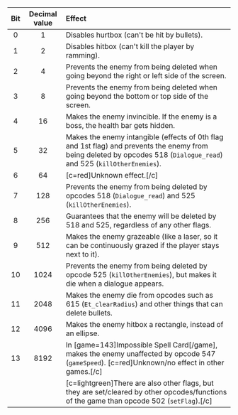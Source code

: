 | Bit      | Decimal value | Effect  |
|:--------:|:-------------:| :-----|
| 0        | 1             | Disables hurtbox (can't be hit by bullets). |
| 1        | 2             | Disables hitbox (can't kill the player by ramming). |
| 2        | 4             | Prevents the enemy from being deleted when going beyond the right or left side of the screen. |
| 3        | 8             | Prevents the enemy from being deleted when going beyond the bottom or top side of the screen. |
| 4        | 16            | Makes the enemy invincible. If the enemy is a boss, the health bar gets hidden. |
| 5        | 32            | Makes the enemy intangible (effects of 0th flag and 1st flag) and prevents the enemy from being deleted by opcodes 518 (`Dialogue_read`) and 525 (`killOtherEnemies`).|
| 6        | 64            | [c=red]Unknown effect.[/c] |
| 7        | 128           | Prevents the enemy from being deleted by opcodes 518 (`Dialogue_read`) and 525 (`killOtherEnemies`). |
| 8        | 256           | Guarantees that the enemy will be deleted by 518 and 525, regardless of any other flags. |
| 9        | 512           | Makes the enemy grazeable (like a laser, so it can be continuously grazed if the player stays next to it). |
| 10       | 1024          | Prevents the enemy from being deleted by opcode 525 (`killOtherEnemies`), but makes it die when a dialogue appears. |
| 11       | 2048          | Makes the enemy die from opcodes such as 615 (`Et_clearRadius`) and other things that can delete bullets. |
| 12       | 4096          | Makes the enemy hitbox a rectangle, instead of an ellipse. |
| 13       | 8192          | In [game=143]Impossible Spell Card[/game], makes the enemy unaffected by opcode 547 (`gameSpeed`). [c=red]Unknown/no effect in other games.[/c] |
|          |               | [c=lightgreen]There are also other flags, but they are set/cleared by other opcodes/functions of the game than opcode 502 (`setFlag`).[/c] |
